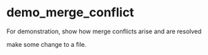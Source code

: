 # demo_merge_conflict
For demonstration, show how merge conflicts arise and are resolved


make some change to a file.